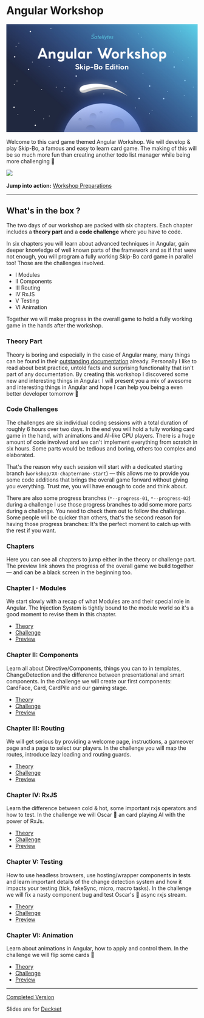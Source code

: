 # Angular Workshop
![](images/intro.jpg)

Welcome to this card game themed Angular Workshop. We will develop & play Skip-Bo, a famous and easy to learn card game. The making of this will be so much more fun than creating another todo list manager while being more challenging 💪

![](images/preview.gif)

**Jump into action:** [Workshop Preparations](docs/preparations.md)

---

## What's in the box ?
The two days of our workshop are packed with six chapters. Each chapter includes a **theory part** and a **code challenge** where you have to code.

In six chapters you will learn about advanced techniques in Angular, gain deeper knowledge of well known parts of the framework and as if that were not enough, you will program a fully working Skip-Bo card game in parallel too! Those are the challenges involved.

+ I Modules
+ II Components
+ III Routing
+ IV RxJS
+ V Testing
+ VI Animation

Together we will make progress in the overall game to hold a fully working game in the hands after the workshop.

### Theory Part
Theory is boring and especially in the case of Angular many, many things can be found in their [outstanding documentation](https://angular.io/docs) already. Personally I like to read about best practice, untold facts and surprising functionality that isn't part of any documentation. By creating this workshop I discovered some new and interesting things in Angular. I will present you a mix of awesome and interesting things in Angular and hope I can help you being a even better developer tomorrow 💪

### Code Challenges
The challenges are six individual coding sessions with a total duration of roughly 6 hours over two days. In the end you will hold a fully working card game in the hand, with animations and AI-like CPU players. There is a huge amount of code involved and we can't implement everything from scratch in six hours. Some parts would be tedious and boring, others too complex and elaborated.

That's the reason why each session will start with a dedicated starting branch (`workshop/XX-chaptername-start`) — this allows me to provide you some code additions that brings the overall game forward without giving you everything. Trust me, you will have enough to code and think about.

There are also some progress branches (`*--progress-01`, `*--progress-02`) during a challenge  I use those progress branches to add some more parts during a challenge. You need to check them out to follow the challenge. Some people will be quicker than others, that's the second reason for having those progress branches: It's the perfect moment to catch up with the rest if you want.

### Chapters
Here you can see all chapters to jump either in the theory or challenge part. The preview link shows the progress of the overall game we build together — and can be a black screen in the beginning too.

### Chapter I - Modules
We start slowly with a recap of what Modules are and their special role in Angular. The Injection System is tightly bound to the module world so it's a good moment to revise them in this chapter.

+ [Theory](docs/theory/01-modules.md)
+ [Challenge](docs/challenges/01-modules.md)
+ [Preview](https://5c01159cf6d5ea7fb5133562--skipbo-angular-workshop.netlify.com/)

### Chapter II: Components
Learn all about Directive/Components, things you can to in templates, ChangeDetection and the difference between presentational and smart components. In the challenge we will create our first components: CardFace, Card, CardPile and our gaming stage.

+ [Theory](docs/theory/02-components.md)
+ [Challenge](docs/challenges/02-components.md)
+ [Preview](https://5c0115b29a063f180bf0dcf5--skipbo-angular-workshop.netlify.com/)

### Chapter III: Routing
We will get serious by providing a welcome page, instructions, a gameover page and a page to select our players. In the challenge you will map the routes, introduce lazy loading and routing guards.

+ [Theory](docs/theory/03-routing.md)
+ [Challenge](docs/challenges/03-routing.md)
+ [Preview](https://5c01469405c41743336caefd--skipbo-angular-workshop.netlify.com/)

### Chapter IV: RxJS
Learn the difference between cold & hot, some important rxjs operators and how to test. In the challenge we will Oscar 🐙 an card playing AI with the power of RxJs.

+ [Theory](docs/theory/04-rxjs.md)
+ [Challenge](docs/challenges/04-rxjs.md)
+ [Preview](https://5c03b6c1e5cd161924fc7252--skipbo-angular-workshop.netlify.com/welcome)

### Chapter V: Testing
How to use headless browsers, use hosting/wrapper components in tests and learn important details of the change detection system and how it impacts your testing (tick, fakeSync, micro, macro tasks). In the challenge we will fix a nasty component bug and test Oscar's 🐙 async rxjs stream.

+ [Theory](docs/theory/05-testing.md)
+ [Challenge](docs/challenges/05-testing.md)
+ [Preview](https://5c0115fa9a063f180bf0dd48--skipbo-angular-workshop.netlify.com/welcome)

### Chapter VI: Animation
Learn about animations in Angular, how to apply and control them. In the challenge we will flip some cards 🙌

+ [Theory](docs/theory/06-animation.md)
+ [Challenge](docs/challenges/06-animation.md)
+ [Preview](https://5c0115fa9a063f180bf0dd48--skipbo-angular-workshop.netlify.com/welcome)


---

[Completed Version](https://skipbo-angular-workshop.netlify.com/)

Slides are for [Deckset](https://www.deckset.com/)
